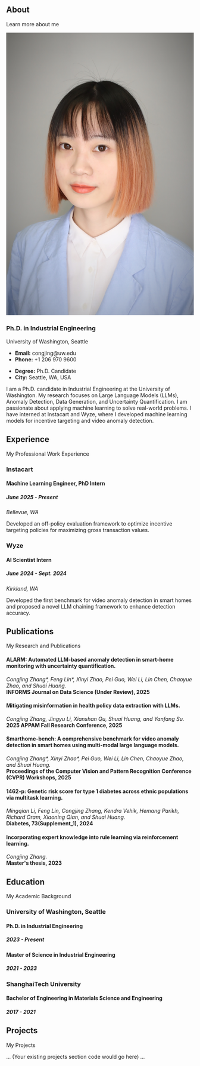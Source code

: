 <a name="about"></a>

<div class="about-me container">

<div class="section-title">
<h2>About</h2>
<p>Learn more about me</p>
</div>

<div class="row">
<div class="col-lg-4" data-aos="fade-right">
<img src="assets/img/me.jpg" class="img-fluid" alt="">
</div>
<div class="col-lg-8 pt-4 pt-lg-0 content" data-aos="fade-left">
<h3>Ph.D. in Industrial Engineering</h3>
<p class="fst-italic">
University of Washington, Seattle
</p>
<div class="row">
<div class="col-lg-6">
<ul>
<li><i class="bi bi-chevron-right"></i> <strong>Email:</strong> <span>congjing@uw.edu</span></li>
<li><i class="bi bi-chevron-right"></i> <strong>Phone:</strong> <span>+1 206 970 9600</span></li>
</ul>
</div>
<div class="col-lg-6">
<ul>
<li><i class="bi bi-chevron-right"></i> <strong>Degree:</strong> <span>Ph.D. Candidate</span></li>
<li><i class="bi bi-chevron-right"></i> <strong>City:</strong> <span>Seattle, WA, USA</span></li>
</ul>
</div>
</div>
<p>
I am a Ph.D. candidate in Industrial Engineering at the University of Washington. My research focuses on Large Language Models (LLMs), Anomaly Detection, Data Generation, and Uncertainty Quantification. I am passionate about applying machine learning to solve real-world problems. I have interned at Instacart and Wyze, where I developed machine learning models for incentive targeting and video anomaly detection.
</p>
</div>
</div>

</div>

<!-- ======= Experience Section ======= -->

<section id="experience" class="experience">
<div class="container">

<div class="section-title">
  <h2>Experience</h2>
  <p>My Professional Work Experience</p>
</div>

<div class="row">
  <div class="col-lg-6">
    <h3 class="experience-title">Instacart</h3>
    <div class="experience-item">
      <h4>Machine Learning Engineer, PhD Intern</h4>
      <h5>June 2025 - Present</h5>
      <p><em>Bellevue, WA </em></p>
      <p>Developed an off-policy evaluation framework to optimize incentive targeting policies for maximizing gross transaction values.</p>
    </div>
  </div>
  <div class="col-lg-6">
    <h3 class="experience-title">Wyze</h3>
    <div class="experience-item">
      <h4>AI Scientist Intern</h4>
      <h5>June 2024 - Sept. 2024</h5>
      <p><em>Kirkland, WA </em></p>
      <p>Developed the first benchmark for video anomaly detection in smart homes and proposed a novel LLM chaining framework to enhance detection accuracy.</p>
    </div>
  </div>
</div>

</div>
</section><!-- End Experience Section -->

<!-- ======= Publications Section ======= -->

<section id="publications" class="publications section-bg">
<div class="container">

<div class="section-title">
  <h2>Publications</h2>
  <p>My Research and Publications</p>
</div>

<div class="row">
  <div class="col-lg-12" data-aos="fade-up">
    <div class="publication-item">
      <h4>ALARM: Automated LLM-based anomaly detection in smart-home monitoring with uncertainty quantification.</h4>
      <p><em>Congjing Zhang*, Feng Lin*, Xinyi Zhao, Pei Guo, Wei Li, Lin Chen, Chaoyue Zhao, and Shuai Huang.</em><br>
      <strong>INFORMS Journal on Data Science (Under Review), 2025</strong></p>
    </div>
    <div class="publication-item">
      <h4>Mitigating misinformation in health policy data extraction with LLMs.</h4>
      <p><em>Congjing Zhang, Jingyu Li, Xianshan Qu, Shuai Huang, and Yanfang Su.</em><br>
      <strong>2025 APPAM Fall Research Conference, 2025</strong></p>
    </div>
    <div class="publication-item">
      <h4>Smarthome-bench: A comprehensive benchmark for video anomaly detection in smart homes using multi-modal large language models.</h4>
      <p><em>Congjing Zhang*, Xinyi Zhao*, Pei Guo, Wei Li, Lin Chen, Chaoyue Zhao, and Shuai Huang.</em><br>
      <strong>Proceedings of the Computer Vision and Pattern Recognition Conference (CVPR) Workshops, 2025</strong></p>
    </div>
    <div class="publication-item">
      <h4>1462-p: Genetic risk score for type 1 diabetes across ethnic populations via multitask learning.</h4>
      <p><em>Mingqian Li, Feng Lin, Congjing Zhang, Kendra Vehik, Hemang Parikh, Richard Oram, Xiaoning Qian, and Shuai Huang.</em><br>
      <strong>Diabetes, 73(Supplement_1), 2024</strong></p>
    </div>
     <div class="publication-item">
      <h4>Incorporating expert knowledge into rule learning via reinforcement learning.</h4>
      <p><em>Congjing Zhang.</em><br>
      <strong>Master's thesis, 2023</strong></p>
    </div>
  </div>
</div>

</div>
</section><!-- End Publications Section -->

<!-- ======= Education Section ======= -->

<section id="education" class="education">
<div class="container">

<div class="section-title">
  <h2>Education</h2>
  <p>My Academic Background</p>
</div>

<div class="row">
  <div class="col-lg-6">
    <h3 class="education-title">University of Washington, Seattle</h3>
    <div class="education-item">
      <h4>Ph.D. in Industrial Engineering</h4>
      <h5>2023 - Present</h5>
    </div>
    <div class="education-item">
      <h4>Master of Science in Industrial Engineering</h4>
      <h5>2021 - 2023</h5>
    </div>
  </div>
  <div class="col-lg-6">
    <h3 class="education-title">ShanghaiTech University</h3>
    <div class="education-item">
      <h4>Bachelor of Engineering in Materials Science and Engineering</h4>
      <h5>2017 - 2021</h5>
    </div>
  </div>
</div>

</div>
</section><!-- End Education Section -->

<a name="projects"></a>

<div class="portfolio">
<div class="container">
<div class="section-title">
<h2>Projects</h2>
<p>My Projects</p>
</div>
... (Your existing projects section code would go here) ...
</div>
</div>

